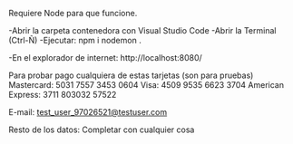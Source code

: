 Requiere Node para que funcione.

-Abrir la carpeta contenedora con Visual Studio Code
-Abrir la Terminal (Ctrl-Ñ)
-Ejecutar:
npm i
nodemon .

-En el explorador de internet:
http://localhost:8080/


Para probar pago cualquiera de estas tarjetas (son para pruebas)
Mastercard:	  5031 7557 3453 0604
Visa:		  4509 9535 6623 3704
American Express: 3711 803032 57522

E-mail: test_user_97026521@testuser.com

Resto de los datos: Completar con cualquier cosa

